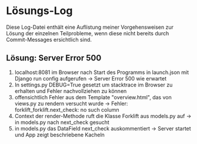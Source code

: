 # Lösungs-Log

Diese Log-Datei enthält eine Auflistung meiner Vorgehensweisen zur Lösung der einzelnen Teilprobleme, wenn diese nicht bereits durch Commit-Messages ersichtlich sind.

## Lösung: Server Error 500
1) localhost:8081 im Browser nach Start des Programms in launch.json mit Django run config aufgerufen -> Server Error 500 wie erwartet
2) In settings.py DEBUG=True gesetzt um stacktrace im Browser zu erhalten und Fehler nachvollziehen zu können
3) offensichtlich Fehler aus dem Template "overview.html", das von views.py zu rendern versucht wurde -> Fehler: forklift_forklift.next_check: no such column
4) Context der render-Methode ruft die Klasse Forklift aus models.py auf -> in models.py nach next_check gesucht
5) in models.py das DataField next_check auskommentiert -> Server startet und App zeigt beschriebene Kacheln